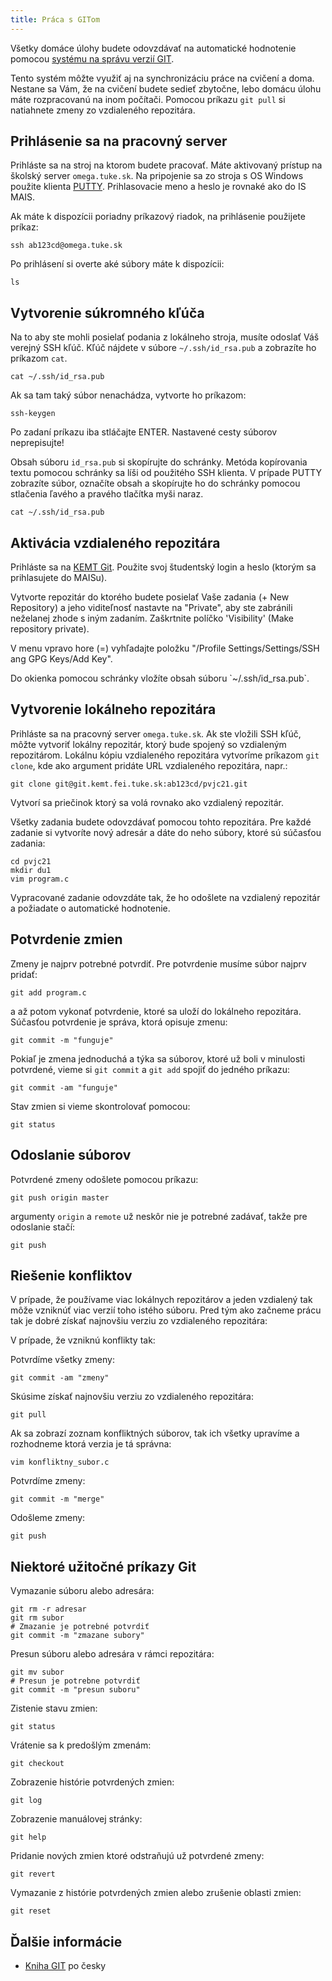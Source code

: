 ```yaml
---
title: Práca s GITom
---
```


Všetky domáce úlohy budete odovzdávať na automatické hodnotenie pomocou [systému na správu verzií GIT](https://git.kemt.fei.tuke.sk).

Tento systém môžte využiť aj na synchronizáciu práce na cvičení a doma. Nestane sa Vám, že na cvičení budete sedieť zbytočne, lebo domácu úlohu máte rozpracovanú na inom počítači. Pomocou príkazu `git pull` si natiahnete zmeny zo vzdialeného repozitára. 

## Prihlásenie sa na pracovný server

Prihláste sa na stroj na ktorom budete pracovať. Máte aktivovaný prístup na školský server `omega.tuke.sk`.
Na pripojenie sa zo stroja s OS Windows použite klienta [PUTTY](https://www.putty.org/). Prihlasovacie meno a heslo 
je rovnaké ako do IS MAIS.

Ak máte k dispozícii poriadny príkazový riadok, na prihlásenie použijete príkaz:

    ssh ab123cd@omega.tuke.sk

Po prihlásení si overte aké súbory máte k dispozícii:

    ls

## Vytvorenie súkromného kľúča

Na to aby ste mohli posielať podania z lokálneho stroja, musíte odoslať
Váš verejný SSH kľúč. Kľúč nájdete v súbore `~/.ssh/id_rsa.pub` a
zobrazíte ho príkazom `cat`.

    cat ~/.ssh/id_rsa.pub

Ak sa tam taký súbor nenachádza, vytvorte ho príkazom:

    ssh-keygen

Po zadaní príkazu iba stláčajte ENTER. Nastavené cesty súborov neprepisujte\!

Obsah súboru `id_rsa.pub` si skopírujte do schránky. 
Metóda kopírovania textu pomocou schránky sa líši od použitého SSH klienta. V prípade PUTTY zobrazíte súbor, označíte obsah
a skopírujte ho do schránky pomocou stlačenia ľavého a pravého tlačítka myši naraz.

    cat ~/.ssh/id_rsa.pub

## Aktivácia vzdialeného repozitára

Prihláste sa na [KEMT Git](https://git.kemt.fei.tuke.sk/). Použite svoj
študentský login a heslo (ktorým sa prihlasujete do MAISu).

Vytvorte repozitár do ktorého budete posielať Vaše zadania (+ New Repository) a jeho
viditeľnosť nastavte na "Private", aby ste zabránili neželanej zhode s
iným zadaním. Zaškrtnite políčko 'Visibility' (Make repository private).

V menu vpravo hore (=) vyhľadajte položku  "/Profile Settings/Settings/SSH ang GPG Keys/Add Key".

Do okienka pomocou schránky vložíte obsah súboru \`~/.ssh/id\_rsa.pub`.


## Vytvorenie lokálneho repozitára

Prihláste sa na pracovný server `omega.tuke.sk`.
Ak ste vložili SSH kľúč, môžte vytvoriť lokálny repozitár, ktorý bude
spojený so vzdialeným repozitárom. Lokálnu kópiu vzdialeného repozitára
vytvoríme príkazom `git clone`, kde ako argument pridáte URL vzdialeného
repozitára, napr.:

    git clone git@git.kemt.fei.tuke.sk:ab123cd/pvjc21.git

Vytvorí sa priečinok ktorý sa volá rovnako ako vzdialený repozitár.

Všetky zadania budete odovzdávať pomocou tohto repozitára. 
Pre každé zadanie si vytvoríte nový adresár a dáte do neho súbory, ktoré sú súčasťou zadania:

    cd pvjc21
    mkdir du1
    vim program.c

Vypracované zadanie odovzdáte tak, že ho odošlete na vzdialený repozitár
a požiadate o automatické hodnotenie.

## Potvrdenie zmien

Zmeny je najprv potrebné potvrdiť. Pre potvrdenie musíme súbor najprv
pridať:

    git add program.c

a až potom vykonať potvrdenie, ktoré sa uloží do lokálneho repozitára.
Súčasťou potvrdenie je správa, ktorá opisuje zmenu:

    git commit -m "funguje"

Pokiaľ je zmena jednoduchá a týka sa súborov, ktoré už boli v minulosti
potvrdené, vieme si `git commit` a `git add` spojiť do jedného príkazu:

    git commit -am "funguje"

Stav zmien si vieme skontrolovať pomocou:

    git status

## Odoslanie súborov

Potvrdené zmeny odošlete pomocou príkazu:

    git push origin master

argumenty `origin` a `remote` už neskôr nie je potrebné zadávať, takže pre
odoslanie stačí:

    git push

## Riešenie konfliktov

V prípade, že používame viac lokálnych repozitárov a jeden vzdialený tak môže vzniknúť viac verzií toho istého súboru.  Pred tým ako začneme prácu tak je dobré získať najnovšiu verziu zo vzdialeného repozitára:

V prípade, že vzniknú konflikty tak:

Potvrdíme všetky zmeny:

    git commit -am "zmeny"

Skúsime získať najnovšiu verziu zo vzdialeného repozitára:

    git pull

Ak sa zobrazí zoznam konfliktných súborov, tak ich všetky upravíme a rozhodneme ktorá verzia je tá správna:

    vim konfliktny_subor.c

Potvrdíme zmeny:

    git commit -m "merge"

Odošleme zmeny:

    git push



## Niektoré užitočné príkazy Git

Vymazanie súboru alebo adresára:

    git rm -r adresar
    git rm subor
    # Zmazanie je potrebné potvrdiť
    git commit -m "zmazane subory"

Presun súboru alebo adresára v rámci repozitára:

    git mv subor
    # Presun je potrebne potvrdiť
    git commit -m "presun suboru"


Zistenie stavu zmien:

    git status

Vrátenie sa k predošlým zmenám:

    git checkout

Zobrazenie histórie potvrdených zmien:

    git log

Zobrazenie manuálovej stránky:

    git help

Pridanie nových zmien ktoré odstraňujú už potvrdené zmeny:

    git revert

Vymazanie z histórie potvrdených zmien alebo zrušenie oblasti zmien:

    git reset

## Ďalšie informácie

- [Kniha GIT](https://git-scm.com/book/cs/v2) po česky

